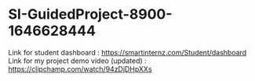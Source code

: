 # SI-GuidedProject-8900-1646628444
Link for student dashboard : https://smartinternz.com/Student/dashboard
Link for my project demo video (updated) : https://clipchamp.com/watch/94zDjDHpXXs
